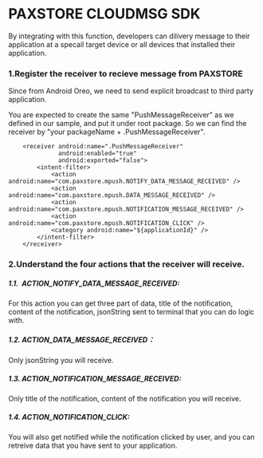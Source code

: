 # PAXSTORE CLOUDMSG SDK

By integrating with this function, developers can dilivery message to their application at a specail target device or all devices that installed their application.

### 1.Register the receiver to recieve message from PAXSTORE
Since from Android Oreo, we need to send explicit broadcast to third party application.

You are expected to create the same "PushMessageReceiver" as we defined in our sample, and put it under root package. So we can find the receiver by "your packageName + .PushMessageReceiver".

 	    <receiver android:name=".PushMessageReceiver"
                  android:enabled="true"
                  android:exported="false">
            <intent-filter>
                <action android:name="com.paxstore.mpush.NOTIFY_DATA_MESSAGE_RECEIVED" />
                <action android:name="com.paxstore.mpush.DATA_MESSAGE_RECEIVED" />
                <action android:name="com.paxstore.mpush.NOTIFICATION_MESSAGE_RECEIVED" />
                <action android:name="com.paxstore.mpush.NOTIFICATION_CLICK" />
                <category android:name="${applicationId}" />
            </intent-filter>
        </receiver>

### 2.Understand the four actions that the receiver will receive.
##### 1.1.  ACTION_NOTIFY_DATA_MESSAGE_RECEIVED:  
For this action you can get three part of data, title of the notification, content of the notification, jsonString sent to terminal that you can do logic with.
##### 1.2. ACTION_DATA_MESSAGE_RECEIVED：
Only jsonString you will receive.
##### 1.3. ACTION_NOTIFICATION_MESSAGE_RECEIVED: 
Only title of the notification, content of the notification you will receive.
##### 1.4. ACTION_NOTIFICATION_CLICK:
You will also get notified while the notification clicked by user, and you can retreive data that you have sent to your application.